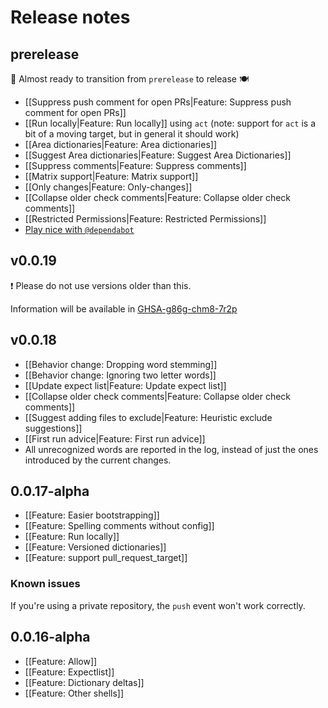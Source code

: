 # Release notes

## prerelease
<!--🛠️ In various states of `prerelease`-->
🌟 Almost ready to transition from `prerelease` to release 🍽️

* [[Suppress push comment for open PRs|Feature: Suppress push comment for open PRs]]
* [[Run locally|Feature: Run locally]] using `act` (note: support for `act` is a bit of a moving target, but in general it should work)
* [[Area dictionaries|Feature: Area dictionaries]]
* [[Suggest Area dictionaries|Feature: Suggest Area Dictionaries]]
* [[Suppress comments|Feature: Suppress comments]]
* [[Matrix support|Feature: Matrix support]]
* [[Only changes|Feature: Only-changes]]
* [[Collapse older check comments|Feature: Collapse older check comments]]
* [[Restricted Permissions|Feature: Restricted Permissions]]
* [Play nice with `@dependabot`](@dependabot)

## v0.0.19

❗ Please do not use versions older than this.

Information will be available in [GHSA-g86g-chm8-7r2p](https://github.com/check-spelling/check-spelling/security/advisories/GHSA-g86g-chm8-7r2p)

## v0.0.18

* [[Behavior change: Dropping word stemming]]
* [[Behavior change: Ignoring two letter words]]
* [[Update expect list|Feature: Update expect list]]
* [[Collapse older check comments|Feature: Collapse older check comments]]
* [[Suggest adding files to exclude|Feature: Heuristic exclude suggestions]]
* [[First run advice|Feature: First run advice]]
* All unrecognized words are reported in the log, instead of just the ones introduced by the current changes.

## 0.0.17-alpha

* [[Feature: Easier bootstrapping]]
* [[Feature: Spelling comments without config]]
* [[Feature: Run locally]]
* [[Feature: Versioned dictionaries]]
* [[Feature: support pull_request_target]]

### Known issues

If you're using a private repository, the `push` event won't work correctly.

## 0.0.16-alpha

* [[Feature: Allow]]
* [[Feature: Expectlist]]
* [[Feature: Dictionary deltas]]
* [[Feature: Other shells]]
